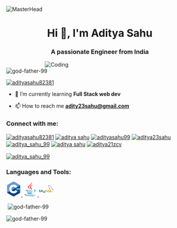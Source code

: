 ![MasterHead](https://cdn.dribbble.com/users/1233499/screenshots/3850691/web-development.gif)
<h1 align="center">Hi 👋, I'm Aditya Sahu</h1>
<h3 align="center">A passionate Engineer from India</h3>
<img align="right" alt="Coding" width="400" src="https://cdn.dribbble.com/users/1162077/screenshots/3848914/programmer.gif">

<p align="left"> <img src="https://komarev.com/ghpvc/?username=god-father-99&label=Profile%20views&color=0e75b6&style=flat" alt="god-father-99" /> </p>

<p align="left"> <a href="https://twitter.com/adityasahu82381" target="blank"><img src="https://img.shields.io/twitter/follow/adityasahu82381?logo=twitter&style=for-the-badge" alt="adityasahu82381" /></a> </p>

- 🌱 I’m currently learning **Full Stack web dev**

- 📫 How to reach me **adity23sahu@gmail.com**

<h3 align="left">Connect with me:</h3>
<p align="left">
<a href="https://twitter.com/adityasahu82381" target="blank"><img align="center" src="https://raw.githubusercontent.com/rahuldkjain/github-profile-readme-generator/master/src/images/icons/Social/twitter.svg" alt="adityasahu82381" height="30" width="40" /></a>
<a href="https://linkedin.com/in/aditya sahu" target="blank"><img align="center" src="https://raw.githubusercontent.com/rahuldkjain/github-profile-readme-generator/master/src/images/icons/Social/linked-in-alt.svg" alt="aditya sahu" height="30" width="40" /></a>
<a href="https://www.codechef.com/users/adityasahu99" target="blank"><img align="center" src="https://cdn.jsdelivr.net/npm/simple-icons@3.1.0/icons/codechef.svg" alt="adityasahu99" height="30" width="40" /></a>
<a href="https://www.hackerrank.com/aditya23sahu" target="blank"><img align="center" src="https://raw.githubusercontent.com/rahuldkjain/github-profile-readme-generator/master/src/images/icons/Social/hackerrank.svg" alt="aditya23sahu" height="30" width="40" /></a>
<a href="https://www.leetcode.com/aditya_sahu_99" target="blank"><img align="center" src="https://raw.githubusercontent.com/rahuldkjain/github-profile-readme-generator/master/src/images/icons/Social/leet-code.svg" alt="aditya_sahu_99" height="30" width="40" /></a>
<a href="https://www.hackerearth.com/@aditya23sahu" target="blank"><img align="center" src="https://raw.githubusercontent.com/rahuldkjain/github-profile-readme-generator/master/src/images/icons/Social/hackerearth.svg" alt="aditya sahu" height="30" width="40" /></a>
<a href="https://auth.geeksforgeeks.org/user/aditya21zcv" target="blank"><img align="center" src="https://raw.githubusercontent.com/rahuldkjain/github-profile-readme-generator/master/src/images/icons/Social/geeks-for-geeks.svg" alt="aditya21zcv" height="30" width="40" /></a>
</p>
<a href="https://stackoverflow.com/users/21401277/aditya-sahu-99" target="blank"><img align="center" src="https://raw.githubusercontent.com/rahuldkjain/github-profile-readme-generator/master/src/images/icons/Social/stack-overflow.svg" alt="aditya_sahu_99" height="30" width="40" /></a>

<h3 align="left">Languages and Tools:</h3>
<p align="left"> <a href="https://www.w3schools.com/cpp/" target="_blank" rel="noreferrer"> <img src="https://raw.githubusercontent.com/devicons/devicon/master/icons/cplusplus/cplusplus-original.svg" alt="cplusplus" width="40" height="40"/> </a> <a href="https://www.java.com" target="_blank" rel="noreferrer"> <img src="https://raw.githubusercontent.com/devicons/devicon/master/icons/java/java-original.svg" alt="java" width="40" height="40"/> </a> <a href="https://www.mysql.com/" target="_blank" rel="noreferrer"> <img src="https://raw.githubusercontent.com/devicons/devicon/master/icons/mysql/mysql-original-wordmark.svg" alt="mysql" width="40" height="40"/> </a> </p>

<p>&nbsp;<img align="center" src="https://github-readme-stats.vercel.app/api?username=god-father-99&show_icons=true&theme=dark&hide_border=true&locale=en" alt="god-father-99" /></p>

<p><img align="center" src="https://github-readme-streak-stats.herokuapp.com/?user=god-father-99&theme=dark" alt="god-father-99" /></p>
